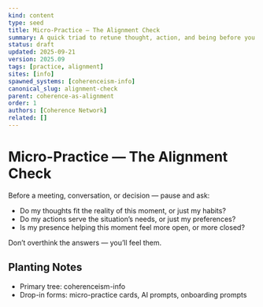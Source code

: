 ```yaml
---
kind: content
type: seed
title: Micro-Practice — The Alignment Check
summary: A quick triad to retune thought, action, and being before you proceed.
status: draft
updated: 2025-09-21
version: 2025.09
tags: [practice, alignment]
sites: [info]
spawned_systems: [coherenceism-info]
canonical_slug: alignment-check
parent: coherence-as-alignment
order: 1
authors: [Coherence Network]
related: []
---
```


# Micro-Practice — The Alignment Check

Before a meeting, conversation, or decision — pause and ask:

- Do my thoughts fit the reality of this moment, or just my habits?
- Do my actions serve the situation’s needs, or just my preferences?
- Is my presence helping this moment feel more open, or more closed?

Don’t overthink the answers — you’ll feel them.

## Planting Notes
- Primary tree: coherenceism-info
- Drop-in forms: micro-practice cards, AI prompts, onboarding prompts
